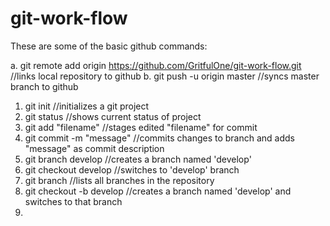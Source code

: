# git-work-flow

These are some of the basic github commands:

a. git remote add origin https://github.com/GritfulOne/git-work-flow.git //links local repository to github
b. git push -u origin master //syncs master branch to github 

1. git init //initializes a git project
2. git status //shows current status of project
3. git add "filename" //stages edited "filename" for commit
4. git commit -m "message" //commits changes to branch and adds "message" as commit description
2. git branch develop //creates a branch named 'develop'
3. git checkout develop //switches to 'develop' branch
4. git branch //lists all branches in the repository
5. git checkout -b develop //creates a branch named 'develop' and switches to that branch
6.

